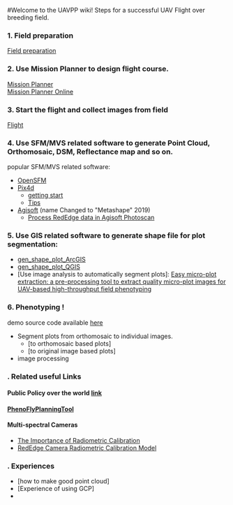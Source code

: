 #Welcome to the UAVPP wiki!
Steps for a successful UAV Flight over breeding field.

### 1. Field preparation 
[Field preparation](https://github.com/oceam/UAVPP/wiki/1.-Field-preparation)
### 2. Use Mission Planner to design flight course.
[Mission Planner](https://github.com/oceam/UAVPP/wiki/2.-Mission_Planner)  
[Mission Planner Online](https://uavmissionplanner.netlify.com/)
### 3. Start the flight and collect images from field
[Flight](https://github.com/oceam/UAVPP/wiki/3.-Flight)
### 4. Use SFM/MVS related software to generate Point Cloud, Orthomosaic, DSM, Reflectance map and so on.  
popular SFM/MVS related software:
* [OpenSFM](https://cesiumjs.org/demos/opensfm/)
* [Pix4d](https://pix4d.com/)
  * [getting start](https://support.pix4d.com/hc/en-us/categories/201754443)
  * [Tips](https://github.com/UTokyo-FieldPhenomics-Lab/UAVPP/wiki/4.2-Tips-of-using-Pix4D)
* [Agisoft](http://www.agisoft.com/) (name Changed to "Metashape" 2019) 
  * [Process RedEdge data in Agisoft Photoscan](https://support.micasense.com/hc/en-us/articles/360002693373-Process-RedEdge-data-in-Agisoft-Photoscan) 
 
### 5. Use GIS related software to generate shape file for plot segmentation:
* [gen_shape_plot_ArcGIS](https://github.com/oceam/UAVPP/wiki/5.1-Generate_shape_for_plot_ArcGIS)
* [gen_shape_plot_QGIS](https://github.com/oceam/UAVPP/wiki/5.2-Generate-a-shp-file-with-QGIS)
* [Use image analysis to automatically segment plots]: [Easy micro-plot extraction: a pre-processing tool to extract quality micro-plot images for UAV-based high-throughput field phenotyping](https://github.com/oceam/EasyMPE)

### 6. Phenotyping ! 
demo source code available [here](https://) 
* Segment plots from orthomosaic to individual images.  
  * [to orthomosaic based plots]
  * [to original image based plots]
* image processing

### . Related useful Links
#### Public Policy over the world [link](https://foxnomad.com/2017/07/25/map-shows-drone-laws-every-country-world-updated-regularly/)
#### [PhenoFlyPlanningTool](https://gitlab.ethz.ch/crop_phenotyping/PhenoFlyPlanningTool)
#### Multi-spectral Cameras
  * [The Importance of Radiometric Calibration](https://support.micasense.com/hc/en-us/articles/115002327753-The-Importance-of-Radiometric-Calibration)
  * [RedEdge Camera Radiometric Calibration Model](https://support.micasense.com/hc/en-us/articles/115000351194-RedEdge-Camera-Radiometric-Calibration-Model)
### . Experiences 
 * [how to make good point cloud]
 * [Experience of using GCP] 
 * 


